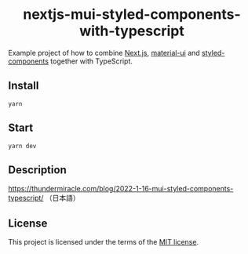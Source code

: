 <h1 align="center">nextjs-mui-styled-components-with-typescript</h1> 

Example project of how to combine [Next.js](https://github.com/vercel/next.js/), [material-ui](https://github.com/mui-org/material-ui) and [styled-components](https://github.com/styled-components/styled-components) together with TypeScript.

## Install

```
yarn
```

## Start

```
yarn dev
```

## Description

https://thundermiracle.com/blog/2022-1-16-mui-styled-components-typescript/ （日本語）

## License

This project is licensed under the terms of the [MIT license](/LICENSE).
